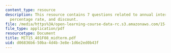 ```yaml
---
content_type: resource
description: This resource contains 7 questions related to annual interest, annual
  percentage rate, and discount.
file: /media/https%3A/open-learning-course-data-rc.s3.amazonaws.com/15-401-finance-theory-i-fall-2008/d06836b650ba4d4b3e8e1d6e2ed0b43f_MIT15_401F08_midterm.pdf
file_type: application/pdf
resourcetype: Document
title: MIT15_401F08_midterm.pdf
uid: d06836b6-50ba-4d4b-3e8e-1d6e2ed0b43f
---
```

